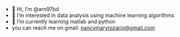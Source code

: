 - 👋 Hi, I’m @arn97bd
- 👀 I’m interested in data analysis using machine learning algorithms
- 🌱 I’m currently learning matlab and python
-  you can reach me on gmail: nancymaryrozario@gmail.com
